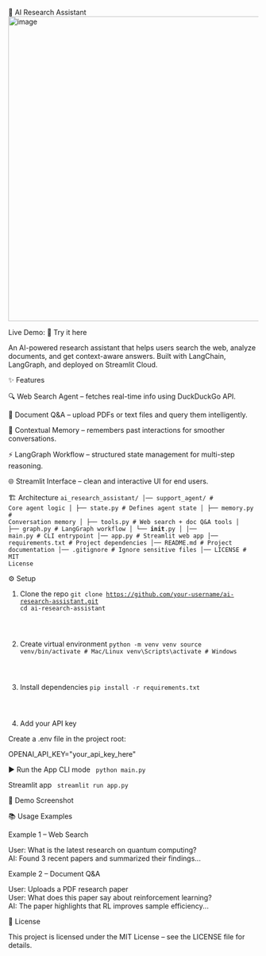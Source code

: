 🧠 AI Research Assistant
<img width="919" height="614" alt="image" src="https://github.com/user-attachments/assets/2c976a68-b2b2-47cd-a629-35a4cdefa9fd" />


Live Demo: 🚀 Try it here

An AI-powered research assistant that helps users search the web, analyze documents, and get context-aware answers. Built with LangChain, LangGraph, and deployed on Streamlit Cloud.

✨ Features

🔍 Web Search Agent – fetches real-time info using DuckDuckGo API.

📄 Document Q&A – upload PDFs or text files and query them intelligently.

🧠 Contextual Memory – remembers past interactions for smoother conversations.

⚡ LangGraph Workflow – structured state management for multi-step reasoning.

🌐 Streamlit Interface – clean and interactive UI for end users.

🏗️ Architecture
<code>ai_research_assistant/
│── support_agent/          # Core agent logic
│   ├── state.py            # Defines agent state
│   ├── memory.py           # Conversation memory
│   ├── tools.py            # Web search + doc Q&A tools
│   ├── graph.py            # LangGraph workflow
│   └── __init__.py
│
│── main.py                 # CLI entrypoint
│── app.py                  # Streamlit web app
│── requirements.txt        # Project dependencies
│── README.md               # Project documentation
│── .gitignore              # Ignore sensitive files
│── LICENSE                 # MIT License
</code>


⚙️ Setup
1. Clone the repo
<code>git clone https://github.com/your-username/ai-research-assistant.git
cd ai-research-assistant
</code>


2. Create virtual environment
<code>python -m venv venv
source venv/bin/activate   # Mac/Linux
venv\Scripts\activate      # Windows
</code>


3. Install dependencies
<code>pip install -r requirements.txt
</code>


4. Add your API key

Create a .env file in the project root:

OPENAI_API_KEY="your_api_key_here"

▶️ Run the App
CLI mode
<code>
python main.py
</code>

Streamlit app
<code>
streamlit run app.py
</code>

📸 Demo Screenshot



📚 Usage Examples

Example 1 – Web Search

User: What is the latest research on quantum computing?  
AI: Found 3 recent papers and summarized their findings...  


Example 2 – Document Q&A

User: Uploads a PDF research paper  
User: What does this paper say about reinforcement learning?  
AI: The paper highlights that RL improves sample efficiency...  

📜 License

This project is licensed under the MIT License – see the LICENSE
 file for details.

